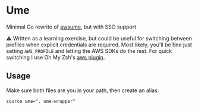 # Ume

Minimal Go rewrite of [awsume](https://awsu.me), but with SSO support

⚠️ Written as a learning exercise, but could be useful for switching between profiles when explicit credentials are required. Most likely, you'll be fine just setting `AWS_PROFILE` and letting the AWS SDKs do the rest. For quick switching I use Oh My Zsh's [aws plugin](https://github.com/ohmyzsh/ohmyzsh/blob/master/plugins/aws/README.md).

## Usage

Make sure both files are you in your path, then create an alias:

```
source ume=". ume-wrapper"
```

